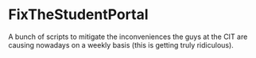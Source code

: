 # FixTheStudentPortal
A bunch of scripts to mitigate the inconveniences the guys at the CIT are causing nowadays on a weekly basis (this is getting truly ridiculous).
